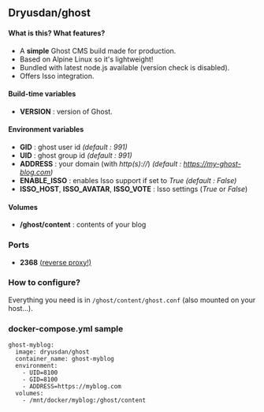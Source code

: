 ## Dryusdan/ghost



#### What is this? What features?
- A **simple** Ghost CMS build made for production.
- Based on Alpine Linux so it's lightweight!
- Bundled with latest node.js available (version check is disabled).
- Offers Isso integration.

#### Build-time variables
- **VERSION** : version of Ghost.

#### Environment variables
- **GID** : ghost user id *(default : 991)*
- **UID** : ghost group id *(default : 991)*
- **ADDRESS** : your domain (with *http(s)://*) *(default : https://my-ghost-blog.com)*
- **ENABLE_ISSO** : enables Isso support if set to *True* *(default : False)*
- **ISSO_HOST**, **ISSO_AVATAR**, **ISSO_VOTE** : Isso settings (*True* or *False*)

#### Volumes
- **/ghost/content** : contents of your blog

### Ports
- **2368** [(reverse proxy!)](https://github.com/hardware/mailserver/wiki/Reverse-proxy-configuration)

### How to configure?
Everything you need is in `/ghost/content/ghost.conf` (also mounted on your host...).

### docker-compose.yml sample

```
ghost-myblog:
  image: dryusdan/ghost
  container_name: ghost-myblog
  environment:
    - UID=8100
    - GID=8100
    - ADDRESS=https://myblog.com
  volumes:
    - /mnt/docker/myblog:/ghost/content
```
